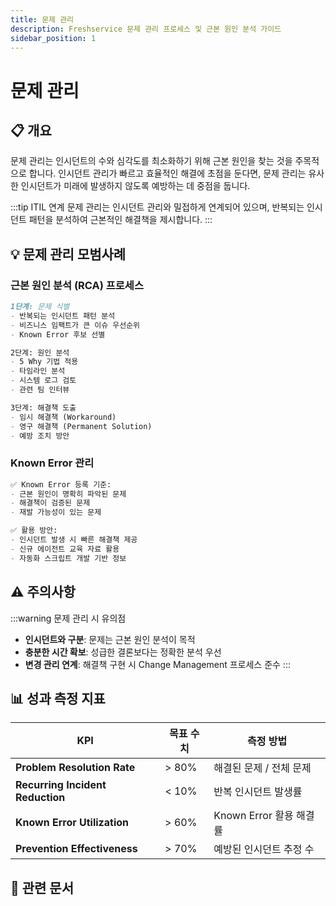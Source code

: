 ```yaml
---
title: 문제 관리
description: Freshservice 문제 관리 프로세스 및 근본 원인 분석 가이드
sidebar_position: 1
---
```


# 문제 관리

## 📋 개요

문제 관리는 인시던트의 수와 심각도를 최소화하기 위해 근본 원인을 찾는 것을 주목적으로 합니다. 인시던트 관리가 빠르고 효율적인 해결에 초점을 둔다면, 문제 관리는 유사한 인시던트가 미래에 발생하지 않도록 예방하는 데 중점을 둡니다.

:::tip ITIL 연계
문제 관리는 인시던트 관리와 밀접하게 연계되어 있으며, 반복되는 인시던트 패턴을 분석하여 근본적인 해결책을 제시합니다.
:::

## 💡 문제 관리 모범사례

### 근본 원인 분석 (RCA) 프로세스
```markdown
1단계: 문제 식별
- 반복되는 인시던트 패턴 분석
- 비즈니스 임팩트가 큰 이슈 우선순위
- Known Error 후보 선별

2단계: 원인 분석
- 5 Why 기법 적용
- 타임라인 분석
- 시스템 로그 검토
- 관련 팀 인터뷰

3단계: 해결책 도출
- 임시 해결책 (Workaround)
- 영구 해결책 (Permanent Solution)
- 예방 조치 방안
```

### Known Error 관리
```markdown
✅ Known Error 등록 기준:
- 근본 원인이 명확히 파악된 문제
- 해결책이 검증된 문제
- 재발 가능성이 있는 문제

✅ 활용 방안:
- 인시던트 발생 시 빠른 해결책 제공
- 신규 에이전트 교육 자료 활용
- 자동화 스크립트 개발 기반 정보
```

## ⚠️ 주의사항

:::warning 문제 관리 시 유의점
- **인시던트와 구분**: 문제는 근본 원인 분석이 목적
- **충분한 시간 확보**: 성급한 결론보다는 정확한 분석 우선
- **변경 관리 연계**: 해결책 구현 시 Change Management 프로세스 준수
:::

## 📊 성과 측정 지표

| KPI | 목표 수치 | 측정 방법 |
|-----|-----------|-----------|
| **Problem Resolution Rate** | > 80% | 해결된 문제 / 전체 문제 |
| **Recurring Incident Reduction** | < 10% | 반복 인시던트 발생률 |
| **Known Error Utilization** | > 60% | Known Error 활용 해결률 |
| **Prevention Effectiveness** | > 70% | 예방된 인시던트 추정 수 |

## 🔗 관련 문서